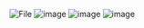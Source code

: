![File](https://github.com/user-attachments/assets/9b4e7b8e-8236-446a-8bcc-f1b2c4d4a7c1)
![image](https://github.com/user-attachments/assets/0f3e2595-d724-4070-8710-07e602137ff7)
![image](https://github.com/user-attachments/assets/453410ff-8c60-4748-a2bd-736884e10209)
![image](https://github.com/user-attachments/assets/299f7e30-523c-4199-b7e3-70b8a4675ccb)


